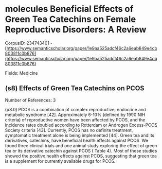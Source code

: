 # molecules Beneficial Effects of Green Tea Catechins on Female Reproductive Disorders: A Review

CorpusID: 234743401 - [https://www.semanticscholar.org/paper/1e9aa525adcf46c2a6eab849e4cb803811c0b876](https://www.semanticscholar.org/paper/1e9aa525adcf46c2a6eab849e4cb803811c0b876)

Fields: Medicine

## (s8) Effects of Green Tea Catechins on PCOS
Number of References: 3

(p8.0) PCOS is a combination of complex reproductive, endocrine and metabolic syndrome [42]. Approximately 6-10% (defined by 1990 NIH criteria) of reproductive women have been affected by PCOS, and the incidence rates doubled according to Rotterdam or Androgen Excess-PCOS Society criteria [43]. Currently, PCOS has no definite treatment, symptomatic treatment alone is being implemented [44]. Green tea and its derivatives, catechins, have beneficial health effects against PCOS. We found three clinical trials and one animal study exploring the effect of green tea or its derivative catechin against PCOS ( Table 4). Most of these studies showed the positive health effects against PCOS, suggesting that green tea is a supplement for currently available drugs for PCOS.
